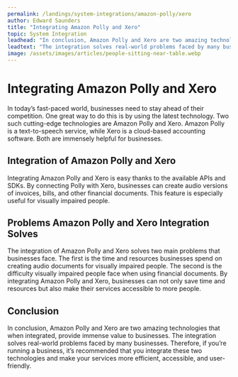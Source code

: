 ```yaml
---
permalink: /landings/system-integrations/amazon-polly/xero
author: Edward Saunders
title: "Integrating Amazon Polly and Xero"
topic: System Integration
leadhead: "In conclusion, Amazon Polly and Xero are two amazing technologies that when integrated, provide immense value to businesses"
leadtext: "The integration solves real-world problems faced by many businesses. Therefore, if you’re running a business, it’s recommended that you integrate these two technologies and make your services more efficient, accessible, and user-friendly."
image: /assets/images/articles/people-sitting-near-table.webp
---
```

<div class="arttext">	<h1>Integrating Amazon Polly and Xero</h1>
	<p>In today’s fast-paced world, businesses need to stay ahead of their competition. One great way to do this is by using the latest technology. Two such cutting-edge technologies are Amazon Polly and Xero. Amazon Polly is a text-to-speech service, while Xero is a cloud-based accounting software. Both are immensely helpful for businesses. </p>
	<h2>Integration of Amazon Polly and Xero</h2>
	<p>Integrating Amazon Polly and Xero is easy thanks to the available APIs and SDKs. By connecting Polly with Xero, businesses can create audio versions of invoices, bills, and other financial documents. This feature is especially useful for visually impaired people. </p>
	<h2>Problems Amazon Polly and Xero Integration Solves</h2>
	<p>The integration of Amazon Polly and Xero solves two main problems that businesses face. The first is the time and resources businesses spend on creating audio documents for visually impaired people. The second is the difficulty visually impaired people face when using financial documents. By integrating Amazon Polly and Xero, businesses can not only save time and resources but also make their services accessible to more people. </p>
	<h2>Conclusion</h2>
	<p>In conclusion, Amazon Polly and Xero are two amazing technologies that when integrated, provide immense value to businesses. The integration solves real-world problems faced by many businesses. Therefore, if you’re running a business, it’s recommended that you integrate these two technologies and make your services more efficient, accessible, and user-friendly.</p>
</div>